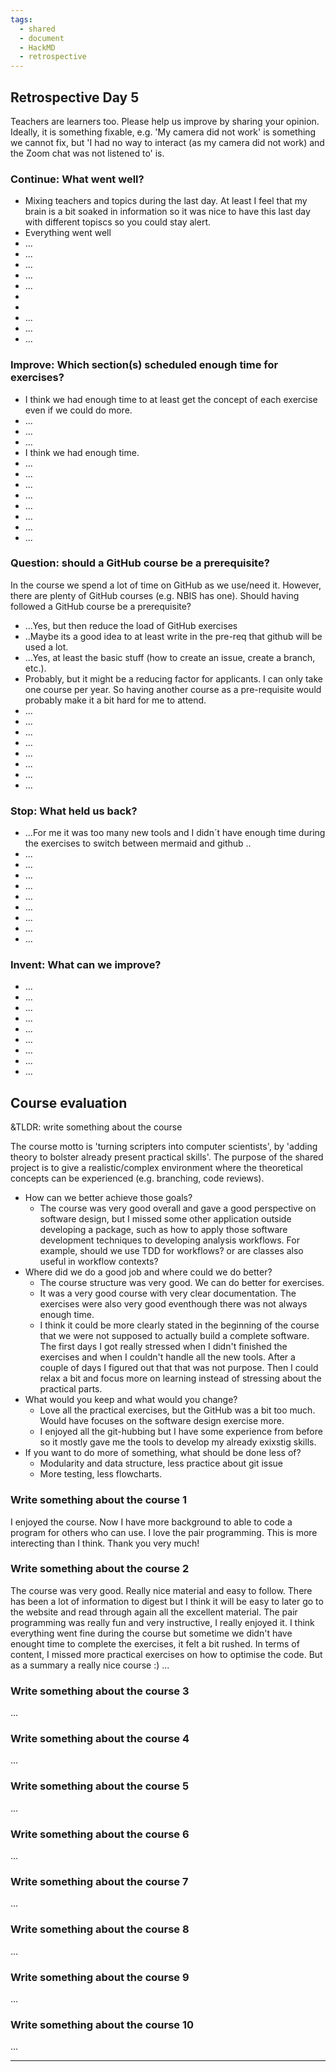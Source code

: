 ```yaml
---
tags:
  - shared
  - document
  - HackMD
  - retrospective 
---
```


## Retrospective Day 5

Teachers are learners too. Please help us improve by sharing your opinion.
Ideally, it is something fixable, e.g. 'My camera did not work' is something
we cannot fix, but 'I had no way to interact (as my camera did not work) and the Zoom chat was not listened to' is.

### Continue: What went well?

- Mixing teachers and topics during the last day. At least I feel that my brain is a bit soaked in information so it was nice to have this last day with different topiscs so you could stay alert.
- Everything went well
- ...
- ...
- ...
- ...
- ...
-
-
- ...
- ...
- ...

### Improve: Which section(s) scheduled enough time for exercises?

- I think we had enough time to at least get the concept of each exercise even if we could do more.
- ...
- ...
- ...
- I think we had enough time.
- ...
- ...
- ...
- ...
- ...
- ...
- ...
- ...

### Question: should a GitHub course be a prerequisite?

In the course we spend a lot of time on GitHub as we use/need it.
However, there are plenty of GitHub courses (e.g. NBIS has one).
Should having followed a GitHub course be a prerequisite?

- ...Yes, but then reduce the load of GitHub exercises
- ..Maybe its a good idea to at least write in the pre-req that github will be used a lot.
- ...Yes, at least the basic stuff (how to create an issue, create a branch, etc.).
- Probably, but it might be a reducing factor for applicants. I can only take one course per year. So having another course as a pre-requisite would probably make it a bit hard for me to attend.
- ...
- ...
- ...
- ...
- ...
- ...
- ...
- ...


### Stop: What held us back?

- ...For me it was too many new tools and I didn´t have enough time during the exercises to switch between mermaid and github ..
- ...
- ...
- ...
- ...
- ...
- ...
- ...
- ...
- ...

### Invent: What can we improve?

- ...
- ...
- ...
- ...
- ...
- ...
- ...
- ...
- ...

## Course evaluation

&TLDR: write something about the course

The course motto is 'turning scripters into computer scientists',
by 'adding theory to bolster already present practical skills'.
The purpose of the shared project is to give a realistic/complex environment
where the theoretical concepts can be experienced (e.g. branching, code reviews).

- How can we better achieve those goals?
    - The course was very good overall and gave a good perspective on software design, but I missed some other application outside developing a package, such as how to apply those software development techniques to developing analysis workflows. For example, should we use TDD for workflows? or are classes also useful in workflow contexts?
- Where did we do a good job and where could we do better?
    - The course structure was very good. We can do better for exercises.
    - It was a very good course with very clear documentation. The exercises were also very good eventhough there was not always enough time.
    - I think it could be more clearly stated in the beginning of the course that we were not supposed to actually build a complete software. The first days I got really stressed when I didn't finished the exercises and when I couldn't handle all the new tools. After a couple of days I figured out that that was not purpose. Then I could relax a bit and focus more on learning instead of stressing about the practical parts.
- What would you keep and what would you change?
    - Love all the practical exercises, but the GitHub was a bit too much. Would have focuses on the software design exercise more.
    - I enjoyed all the git-hubbing but I have some experience from before so it mostly gave me the tools to develop my already exixstig skills.
- If you want to do more of something, what should be done less of?
    - Modularity and data structure, less practice about git issue
    - More testing, less flowcharts.

### Write something about the course 1

I enjoyed the course. Now I have more background to able to code a program for others who can use. I love the pair programming. This is more interecting than I think. Thank you very much!

### Write something about the course 2

The course was very good. Really nice material and easy to follow. There has been a lot of information to digest but I think it will be easy to later go to the website and read through again all the excellent material. The pair programming was really fun and very instructive, I really enjoyed it. I think everything went fine during the course but sometime we didn't have enought time to complete the exercises, it felt a bit rushed. In terms of content, I missed more practical exercises on how to optimise the code. But as a summary a really nice course :)
...

### Write something about the course 3

...

### Write something about the course 4

...

### Write something about the course 5

...

### Write something about the course 6

...

### Write something about the course 7

...

### Write something about the course 8

...

### Write something about the course 9

...

### Write something about the course 10

...


---
